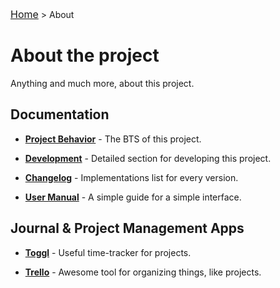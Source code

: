 <a href="https://github.com/matteoveronesi/stage2019/blob/master/README.md" style="font-size:16px">Home</a> > About

# About the project

Anything and much more, about this project.

## Documentation

- [**Project Behavior**](PROJECT.md) - The BTS of this project. 

- [**Development**](DEVELOPMENT.md) - Detailed section for developing this project.

- [**Changelog**](CHANGELOG.md) - Implementations list for every version.

- [**User Manual**](MANUAL.md) - A simple guide for a simple interface.

## Journal & Project Management Apps

- [**Toggl**](https://toggl.com/app/timer) - Useful time-tracker for projects.

- [**Trello**](https://trello.com/) - Awesome tool for organizing things, like projects.
